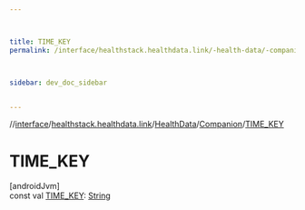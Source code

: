 ```yaml
---



title: TIME_KEY
permalink: /interface/healthstack.healthdata.link/-health-data/-companion/-t-i-m-e_-k-e-y.html



sidebar: dev_doc_sidebar


---
```




//[interface](/hl_interface.html)/[healthstack.healthdata.link](../../index.html)/[HealthData](../index.html)/[Companion](index.html)/[TIME_KEY](-t-i-m-e_-k-e-y.html)



# TIME_KEY



[androidJvm]\
const val [TIME_KEY](-t-i-m-e_-k-e-y.html): [String](https://kotlinlang.org/api/latest/jvm/stdlib/kotlin/-string/index.html)






